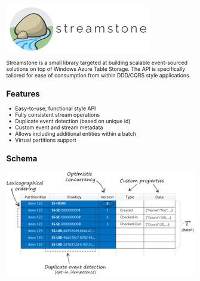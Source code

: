 ![Streamstone](Logo.Compact.png)

Streamstone is a small library targeted at building scalable event-sourced solutions on top of Windows Azure Table Storage. The API is specifically tailored for ease of consumption from within DDD/CQRS style applications.

## Features

+ Easy-to-use, functional style API
+ Fully consistent stream operations
+ Duplicate event detection (based on unique id)
+ Custom event and stream metadata
+ Allows including additional entities within a batch 
+ Virtual partitions support

## Schema

![Schema](Schema.png)
